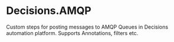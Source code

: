 # Decisions.AMQP
Custom steps for posting messages to AMQP Queues in Decisions automation platform. Supports Annotations, filters etc.
